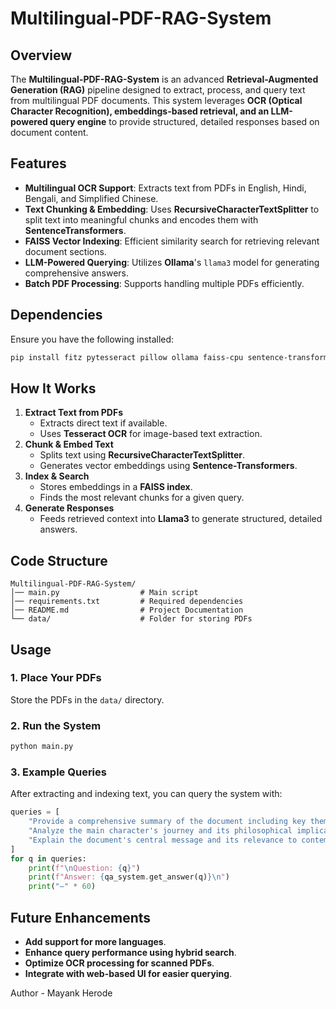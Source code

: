 # Multilingual-PDF-RAG-System

## Overview
The **Multilingual-PDF-RAG-System** is an advanced **Retrieval-Augmented Generation (RAG)** pipeline designed to extract, process, and query text from multilingual PDF documents. This system leverages **OCR (Optical Character Recognition), embeddings-based retrieval, and an LLM-powered query engine** to provide structured, detailed responses based on document content.

## Features
- **Multilingual OCR Support**: Extracts text from PDFs in English, Hindi, Bengali, and Simplified Chinese.
- **Text Chunking & Embedding**: Uses **RecursiveCharacterTextSplitter** to split text into meaningful chunks and encodes them with **SentenceTransformers**.
- **FAISS Vector Indexing**: Efficient similarity search for retrieving relevant document sections.
- **LLM-Powered Querying**: Utilizes **Ollama**'s `llama3` model for generating comprehensive answers.
- **Batch PDF Processing**: Supports handling multiple PDFs efficiently.

## Dependencies
Ensure you have the following installed:
```bash
pip install fitz pytesseract pillow ollama faiss-cpu sentence-transformers langchain numpy
```

## How It Works
1. **Extract Text from PDFs**
   - Extracts direct text if available.
   - Uses **Tesseract OCR** for image-based text extraction.
2. **Chunk & Embed Text**
   - Splits text using **RecursiveCharacterTextSplitter**.
   - Generates vector embeddings using **Sentence-Transformers**.
3. **Index & Search**
   - Stores embeddings in a **FAISS index**.
   - Finds the most relevant chunks for a given query.
4. **Generate Responses**
   - Feeds retrieved context into **Llama3** to generate structured, detailed answers.

## Code Structure
```
Multilingual-PDF-RAG-System/
│── main.py                  # Main script
│── requirements.txt         # Required dependencies
│── README.md                # Project Documentation
└── data/                    # Folder for storing PDFs
```

## Usage
### 1. Place Your PDFs
Store the PDFs in the `data/` directory.

### 2. Run the System
```bash
python main.py
```

### 3. Example Queries
After extracting and indexing text, you can query the system with:
```python
queries = [
    "Provide a comprehensive summary of the document including key themes, character development, and symbolic elements.",
    "Analyze the main character's journey and its philosophical implications.",
    "Explain the document's central message and its relevance to contemporary readers.",
]
for q in queries:
    print(f"\nQuestion: {q}")
    print(f"Answer: {qa_system.get_answer(q)}\n")
    print("―" * 60)
```

## Future Enhancements
- **Add support for more languages**.
- **Enhance query performance using hybrid search**.
- **Optimize OCR processing for scanned PDFs**.
- **Integrate with web-based UI for easier querying**.

Author - Mayank Herode




